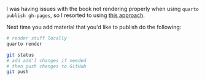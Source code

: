 I was having issues with the book not rendering properly when using `quarto publish gh-pages`, so I resorted to using [this approach](https://quarto.org/docs/publishing/github-pages.html#render-to-docs).

Next time you add material that you'd like to publish do the following:

```bash
# render stuff locally
quarto render

git status
# add add'l changes if needed
# then push changes to GitHub
git push
```
